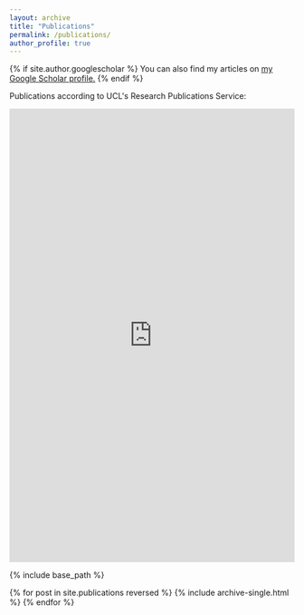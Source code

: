 ```yaml
---
layout: archive
title: "Publications"
permalink: /publications/
author_profile: true
---
```


{% if site.author.googlescholar %}
  You can also find my articles on <u><a href="{{site.author.googlescholar}}">my Google Scholar profile</a>.</u>
{% endif %}

Publications according to UCL's Research Publications Service:

<iframe style="margin: 0; border: 0; font-family: 'Arial Narrow', Arial, sans-serif;" src="http://research-reports.ucl.ac.uk/RPSDATA.SVC/pubs/noxto55" width="100%" height="800" scrolling="yes"></iframe>

{% include base_path %}

{% for post in site.publications reversed %}
  {% include archive-single.html %}
{% endfor %}
